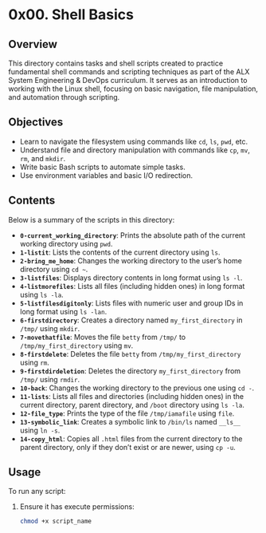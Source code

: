 # 0x00. Shell Basics

## Overview
This directory contains tasks and shell scripts created to practice fundamental shell commands and scripting techniques as part of the ALX System Engineering & DevOps curriculum. It serves as an introduction to working with the Linux shell, focusing on basic navigation, file manipulation, and automation through scripting.

## Objectives
- Learn to navigate the filesystem using commands like `cd`, `ls`, `pwd`, etc.
- Understand file and directory manipulation with commands like `cp`, `mv`, `rm`, and `mkdir`.
- Write basic Bash scripts to automate simple tasks.
- Use environment variables and basic I/O redirection.

## Contents
Below is a summary of the scripts in this directory:
- **`0-current_working_directory`**: Prints the absolute path of the current working directory using `pwd`.
- **`1-listit`**: Lists the contents of the current directory using `ls`.
- **`2-bring_me_home`**: Changes the working directory to the user’s home directory using `cd ~`.
- **`3-listfiles`**: Displays directory contents in long format using `ls -l`.
- **`4-listmorefiles`**: Lists all files (including hidden ones) in long format using `ls -la`.
- **`5-listfilesdigitonly`**: Lists files with numeric user and group IDs in long format using `ls -lan`.
- **`6-firstdirectory`**: Creates a directory named `my_first_directory` in `/tmp/` using `mkdir`.
- **`7-movethatfile`**: Moves the file `betty` from `/tmp/` to `/tmp/my_first_directory` using `mv`.
- **`8-firstdelete`**: Deletes the file `betty` from `/tmp/my_first_directory` using `rm`.
- **`9-firstdirdeletion`**: Deletes the directory `my_first_directory` from `/tmp/` using `rmdir`.
- **`10-back`**: Changes the working directory to the previous one using `cd -`.
- **`11-lists`**: Lists all files and directories (including hidden ones) in the current directory, parent directory, and `/boot` directory using `ls -la`.
- **`12-file_type`**: Prints the type of the file `/tmp/iamafile` using `file`.
- **`13-symbolic_link`**: Creates a symbolic link to `/bin/ls` named `__ls__` using `ln -s`.
- **`14-copy_html`**: Copies all `.html` files from the current directory to the parent directory, only if they don’t exist or are newer, using `cp -u`.

## Usage
To run any script:
1. Ensure it has execute permissions:
   ```bash
   chmod +x script_name
